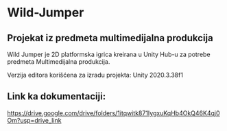 # Wild-Jumper
## Projekat iz predmeta multimedijalna produkcija
Wild Jumper je 2D platformska igrica kreirana u Unity Hub-u za potrebe predmeta Multimedijalna produkcija.

Verzija editora korišćena za izradu projekta: Unity 2020.3.38f1

## Link ka dokumentaciji: 
https://drive.google.com/drive/folders/1itqwitk871IygxuKqHb4OkQ46K4qj0Om?usp=drive_link
